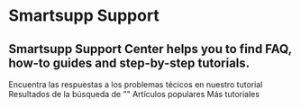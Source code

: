 # Smartsupp Support
## Smartsupp Support Center helps you to find FAQ, how-to guides and step-by-step tutorials.
Encuentra las respuestas a los problemas técicos en nuestro tutorial 
Resultados de la búsqueda de "" 
Artículos populares 
Más tutoriales

